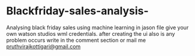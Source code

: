# Blackfriday-sales-analysis-
Analysing black friday sales using machine learning 
in jason file give your own watson studios wml credentials.
after creating the ui also is any problem occurs write in the comment section or mail me 
pruthvirajkottigari@gmail.com
